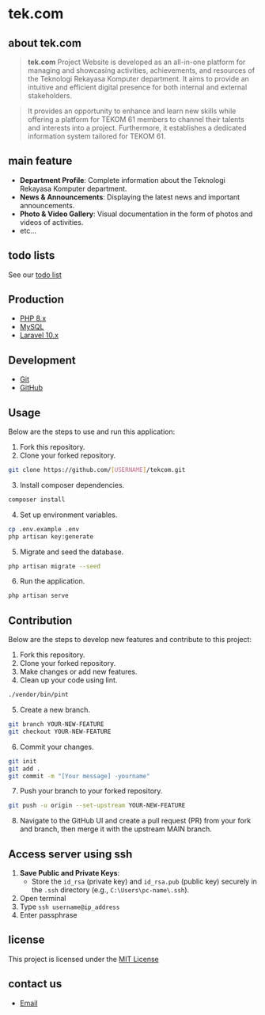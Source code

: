# tek.com

## about tek.com

> **tek.com** Project Website is developed as an all-in-one platform for managing and showcasing activities, achievements, and resources of the Teknologi Rekayasa Komputer department. It aims to provide an intuitive and efficient digital presence for both internal and external stakeholders.

> It provides an opportunity to enhance and learn new skills while offering a platform for TEKOM 61 members to channel their talents and interests into a project. Furthermore, it establishes a dedicated information system tailored for TEKOM 61.

## main feature

- **Department Profile**: Complete information about the Teknologi Rekayasa Komputer department.
- **News & Announcements**: Displaying the latest news and important announcements.
- **Photo & Video Gallery**: Visual documentation in the form of photos and videos of activities.
- etc...


## todo lists
See our [todo list](todo-list.md)

## Production
-   [PHP 8.x](https://www.php.net/)
-   [MySQL](https://www.mysql.com/)
-   [Laravel 10.x](https://laravel.com)

## Development
-   [Git](https://git-scm.com/)
-   [GitHub](https://github.com/)

## Usage

Below are the steps to use and run this application:

1. Fork this repository.
2. Clone your forked repository.

```bash
git clone https://github.com/[USERNAME]/tekcom.git
```

3. Install composer dependencies.

```bash
composer install
```

4. Set up environment variables.

```bash
cp .env.example .env
php artisan key:generate
```

5. Migrate and seed the database.

```bash
php artisan migrate --seed
```

6. Run the application.

```bash
php artisan serve
```

## Contribution

Below are the steps to develop new features and contribute to this project:

1. Fork this repository.
2. Clone your forked repository.
3. Make changes or add new features.
4. Clean up your code using lint.

```bash
./vendor/bin/pint
```

5. Create a new branch.

```bash
git branch YOUR-NEW-FEATURE
git checkout YOUR-NEW-FEATURE
```

6. Commit your changes.

```bash
git init
git add .
git commit -m "[Your message] -yourname"
```

7. Push your branch to your forked repository.

```bash
git push -u origin --set-upstream YOUR-NEW-FEATURE
```

8. Navigate to the GitHub UI and create a pull request (PR) from your fork and branch, then merge it with the upstream MAIN branch.

## Access server using ssh
1. **Save Public and Private Keys**:
   - Store the `id_rsa` (private key) and `id_rsa.pub` (public key) securely in the `.ssh` directory (e.g., `C:\Users\pc-name\.ssh`).
2. Open terminal
3. Type `ssh username@ip_address`
4. Enter passphrase


## license
This project is licensed under the [MIT License](LICENSE)

## contact us
- [Email](mailto:kevinalmer@apps.ipb.ac.id)